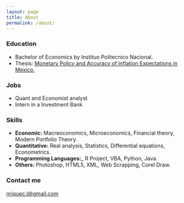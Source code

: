 ```yaml
---
layout: page
title: About
permalink: /about/
---
```

### Education
* Bachelor of Economics by Instituo Politecnico Nacional. 
 * Thesis: [Monetary Policy and Accuracy of Inflation Expectations in Mexico.](https://www.dropbox.com/s/ghges5sbkv5jcwv/Tesis.pdf?dl=0)

### Jobs
* Quant and Economist analyst
* Intern in a Investment Bank

### Skills
* **Economic:** Macreoconomics, Microeconomics, Financial theory, Modern Portfolio Theory. 
* **Quantitative:** Real analysis, Statistics, Differential equations, Econometrics.
* **Programming Languages:**_ R Project, VBA, Python, Java.
* **Others:** Photoshop, HTML5, XML, Web Scrapping, Corel Draw.

### Contact me

[nriquec.l@gmail.com](nriquec.l@gmail.com)
